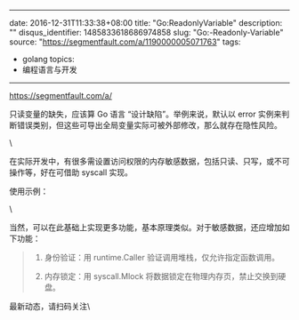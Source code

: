 
---
date: 2016-12-31T11:33:38+08:00
title: "Go:ReadonlyVariable"
description: ""
disqus_identifier: 1485833618686974858
slug: "Go:-Readonly-Variable"
source: "https://segmentfault.com/a/1190000005071763"
tags: 
- golang 
topics:
- 编程语言与开发
---

https://segmentfault.com/a/

只读变量的缺失，应该算 Go 语言 “设计缺陷”。举例来说，默认以 error
实例来判断错误类别，但这些可导出全局变量实际可被外部修改，那么就存在隐性风险。

\

在实际开发中，有很多需设置访问权限的内存敏感数据，包括只读、只写，或不可操作等，好在可借助
syscall 实现。

使用示例：

\

当然，可以在此基础上实现更多功能，基本原理类似。对于敏感数据，还应增加如下功能：

> 1.  身份验证：用 runtime.Caller 验证调用堆栈，仅允许指定函数调用。
>
> 2.  内存锁定：用 syscall.Mlock
>     将数据锁定在物理内存页，禁止交换到硬盘。
>
最新动态，请扫码关注\


